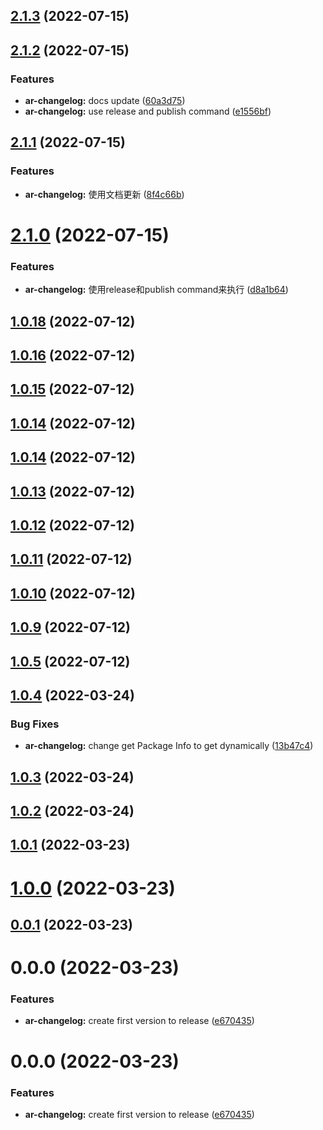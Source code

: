 ## [2.1.3](https://github.com/Spencer17x/arca/compare/ar-changelog@2.1.2...ar-changelog@2.1.3) (2022-07-15)



## [2.1.2](https://github.com/Spencer17x/arca/compare/ar-changelog@1.0.18...ar-changelog@2.1.2) (2022-07-15)


### Features

* **ar-changelog:** docs update ([60a3d75](https://github.com/Spencer17x/arca/commit/60a3d7500835781218dcc33cde6053af58624dec))
* **ar-changelog:** use release and publish command ([e1556bf](https://github.com/Spencer17x/arca/commit/e1556bf7cf7c8f1c1c6f05743efca265a7a626c5))



## [2.1.1](https://github.com/Spencer17x/arca/compare/ar-changelog@2.1.0...ar-changelog@2.1.1) (2022-07-15)


### Features

* **ar-changelog:** 使用文档更新 ([8f4c66b](https://github.com/Spencer17x/arca/commit/8f4c66bde2196b0ca1c238ce8bc73abae0d98f6c))



# [2.1.0](https://github.com/Spencer17x/arca/compare/ar-changelog@1.0.18...ar-changelog@2.1.0) (2022-07-15)


### Features

* **ar-changelog:** 使用release和publish command来执行 ([d8a1b64](https://github.com/Spencer17x/arca/commit/d8a1b646dd16adae1dda7353ecaa33c366148e19))



## [1.0.18](https://github.com/Spencer17x/arca/compare/ar-changelog@1.0.16...ar-changelog@1.0.18) (2022-07-12)



## [1.0.16](https://github.com/Spencer17x/arca/compare/ar-changelog@1.0.15...ar-changelog@1.0.16) (2022-07-12)



## [1.0.15](https://github.com/Spencer17x/arca/compare/ar-changelog@1.0.14...ar-changelog@1.0.15) (2022-07-12)



## [1.0.14](https://github.com/Spencer17x/arca/compare/ar-changelog@1.0.14...ar-changelog@1.0.14) (2022-07-12)



## [1.0.14](https://github.com/Spencer17x/arca/compare/ar-changelog@1.0.13...ar-changelog@1.0.14) (2022-07-12)



## [1.0.13](https://github.com/Spencer17x/arca/compare/ar-changelog@1.0.12...ar-changelog@1.0.13) (2022-07-12)



## [1.0.12](https://github.com/Spencer17x/arca/compare/ar-changelog@1.0.11...ar-changelog@1.0.12) (2022-07-12)



## [1.0.11](https://github.com/Spencer17x/arca/compare/ar-changelog@1.0.10...ar-changelog@1.0.11) (2022-07-12)



## [1.0.10](https://github.com/Spencer17x/arca/compare/ar-changelog@1.0.9...ar-changelog@1.0.10) (2022-07-12)



## [1.0.9](https://github.com/Spencer17x/arca/compare/ar-changelog@1.0.5...ar-changelog@1.0.9) (2022-07-12)



## [1.0.5](https://github.com/Spencer17x/arca/compare/ar-changelog@1.0.4...ar-changelog@1.0.5) (2022-07-12)



## [1.0.4](https://github.com/Spencer17x/arca/compare/ar-changelog@1.0.3...ar-changelog@1.0.4) (2022-03-24)


### Bug Fixes

* **ar-changelog:** change get Package Info to get dynamically ([13b47c4](https://github.com/Spencer17x/arca/commit/13b47c424e307e356e58d5519c1cefca81690890))



## [1.0.3](https://github.com/Spencer17x/arca/compare/ar-changelog@1.0.2...ar-changelog@1.0.3) (2022-03-24)



## [1.0.2](https://github.com/Spencer17x/arca/compare/ar-changelog@1.0.1...ar-changelog@1.0.2) (2022-03-24)



## [1.0.1](https://github.com/Spencer17x/arca/compare/ar-changelog@1.0.0...ar-changelog@1.0.1) (2022-03-23)



# [1.0.0](https://github.com/Spencer17x/arca/compare/ar-changelog@0.0.1...ar-changelog@1.0.0) (2022-03-23)



## [0.0.1](https://github.com/Spencer17x/arca/compare/ar-changelog@0.0.0...ar-changelog@0.0.1) (2022-03-23)



# 0.0.0 (2022-03-23)


### Features

* **ar-changelog:** create first version to release ([e670435](https://github.com/Spencer17x/arca/commit/e67043574fe93726d581979e1b0849a43857724e))



# 0.0.0 (2022-03-23)


### Features

* **ar-changelog:** create first version to release ([e670435](https://github.com/Spencer17x/arca/commit/e67043574fe93726d581979e1b0849a43857724e))




